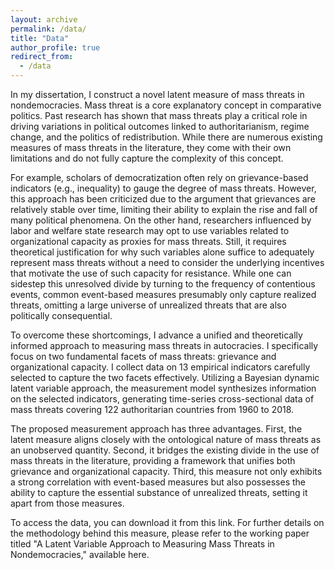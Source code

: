 ```yaml
---
layout: archive
permalink: /data/
title: "Data"
author_profile: true
redirect_from:
  - /data
---
```


In my dissertation, I construct a novel latent measure of mass threats in nondemocracies. Mass threat is a core explanatory concept in comparative politics. Past research has shown that mass threats play a critical role in driving variations in political outcomes linked to authoritarianism, regime change, and the politics of redistribution. While there are numerous existing measures of mass threats in the literature, they come with their own limitations and do not fully capture the complexity of this concept.

For example, scholars of democratization often rely on grievance-based indicators (e.g., inequality) to gauge the degree of mass threats. However, this approach has been criticized due to the argument that grievances are relatively stable over time, limiting their ability to explain the rise and fall of many political phenomena. On the other hand, researchers influenced by labor and welfare state research may opt to use variables related to organizational capacity as proxies for mass threats. Still, it requires theoretical justification for why such variables alone suffice to adequately represent mass threats without a need to consider the underlying incentives that motivate the use of such capacity for resistance. While one can sidestep this unresolved divide by turning to the frequency of contentious events, common event-based measures presumably only capture realized threats, omitting a large universe of unrealized threats that are also politically consequential.

To overcome these shortcomings, I advance a unified and theoretically informed approach to measuring mass threats in autocracies. I specifically focus on two fundamental facets of mass threats: grievance and organizational capacity. I collect data on 13 empirical indicators carefully selected to capture the two facets effectively. Utilizing a Bayesian dynamic latent variable approach, the measurement model synthesizes information on the selected indicators, generating time-series cross-sectional data of mass threats covering 122 authoritarian countries from 1960 to 2018.

The proposed measurement approach has three advantages. First, the latent measure aligns closely with the ontological nature of mass threats as an unobserved quantity. Second, it bridges the existing divide in the use of mass threats in the literature, providing a framework that unifies both grievance and organizational capacity. Third, this measure not only exhibits a strong correlation with event-based measures but also possesses the ability to capture the essential substance of unrealized threats, setting it apart from those measures.

To access the data, you can download it from this link. For further details on the methodology behind this measure, please refer to the working paper titled "A Latent Variable Approach to Measuring Mass Threats in Nondemocracies," available here.
